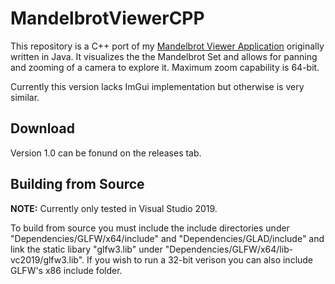# MandelbrotViewerCPP

This repository is a C++ port of my [Mandelbrot Viewer Application](https://github.com/cianjinks/MandelbrotViewer) originally written in Java. It visualizes the the Mandelbrot Set and allows for panning and zooming of a camera to explore it. Maximum zoom capability is 64-bit.

Currently this version lacks ImGui implementation but otherwise is very similar.

## Download

Version 1.0 can be fonund on the releases tab.

## Building from Source

**NOTE:** Currently only tested in Visual Studio 2019.

To build from source you must include the include directories under "Dependencies/GLFW/x64/include" and "Dependencies/GLAD/include" and link the static libary "glfw3.lib" under "Dependencies/GLFW/x64/lib-vc2019/glfw3.lib". If you wish to run a 32-bit verison you can also include GLFW's x86 include folder.
